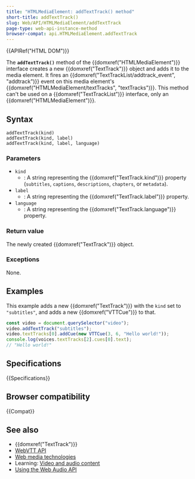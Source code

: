 ```yaml
---
title: "HTMLMediaElement: addTextTrack() method"
short-title: addTextTrack()
slug: Web/API/HTMLMediaElement/addTextTrack
page-type: web-api-instance-method
browser-compat: api.HTMLMediaElement.addTextTrack
---
```


{{APIRef("HTML DOM")}}

The **`addTextTrack()`** method of the {{domxref("HTMLMediaElement")}} interface creates a new {{domxref("TextTrack")}} object and adds it to the media element. It fires an {{domxref("TextTrackList/addtrack_event", "addtrack")}} event on this media element's {{domxref("HTMLMediaElement/textTracks", "textTracks")}}. This method can't be used on a {{domxref("TextTrackList")}} interface, only an {{domxref("HTMLMediaElement")}}.

## Syntax

```js-nolint
addTextTrack(kind)
addTextTrack(kind, label)
addTextTrack(kind, label, language)
```

### Parameters

- `kind`
  - : A string representing the {{domxref("TextTrack.kind")}} property (`subtitles`, `captions`, `descriptions`, `chapters`, or `metadata`).
- `label`
  - : A string representing the {{domxref("TextTrack.label")}} property.
- `language`
  - : A string representing the {{domxref("TextTrack.language")}} property.

### Return value

The newly created {{domxref("TextTrack")}} object.

### Exceptions

None.

## Examples

This example adds a new {{domxref("TextTrack")}} with the `kind` set to `"subtitles"`, and adds a new {{domxref("VTTCue")}} to that.

```js
const video = document.querySelector("video");
video.addTextTrack("subtitles");
video.textTracks[0].addCue(new VTTCue(3, 6, "Hello world!"));
console.log(voices.textTracks[2].cues[0].text);
// "Hello world!"
```

## Specifications

{{Specifications}}

## Browser compatibility

{{Compat}}

## See also

- {{domxref("TextTrack")}}
- [WebVTT API](/en-US/docs/Web/API/WebVTT_API)
- [Web media technologies](/en-US/docs/Web/Media)
- Learning: [Video and audio content](/en-US/docs/Learn/HTML/Multimedia_and_embedding/Video_and_audio_content)
- [Using the Web Audio API](/en-US/docs/Web/API/Web_Audio_API/Using_Web_Audio_API)
